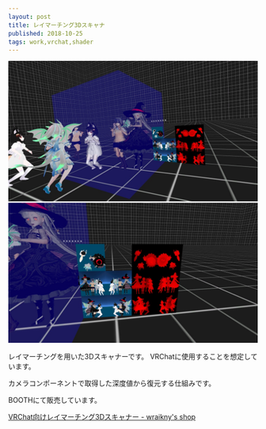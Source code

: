 ```yaml
---
layout: post
title: レイマーチング3Dスキャナ
published: 2018-10-25
tags: work,vrchat,shader
---
```


<img src="/images/works/rm3dscanner/rm3dscanner_1.jpg" width="560" class="has-image-centered">

<!--more-->

<img src="/images/works/rm3dscanner/rm3dscanner_2.jpg" width="560" class="has-image-centered">

レイマーチングを用いた3Dスキャナーです。
VRChatに使用することを想定しています。

カメラコンポーネントで取得した深度値から復元する仕組みです。

BOOTHにて販売しています。

[VRChat向けレイマーチング3Dスキャナー - wraikny's shop](https://wraikny.booth.pm/items/1066842)
